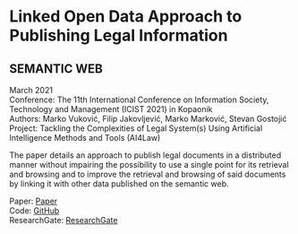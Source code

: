 # Linked Open Data Approach to Publishing Legal Information
## SEMANTIC WEB 

March 2021  
Conference: The 11th International Conference on Information Society, Technology and Management (ICIST 2021) in Kopaonik  
Authors: Marko Vuković, Filip Jakovljević, Marko Marković, Stevan Gostojić  
Project: Tackling the Complexities of Legal System(s) Using Artificial Intelligence Methods and Tools (AI4Law)  

The paper details an approach to publish legal documents in a distributed manner without impairing the possibility to use a single point for its retrieval and browsing and to improve the retrieval and browsing of said documents by linking it with other data published on the semantic web.  

Paper: [Paper]
<br />
Code: [GitHub]
<br />
ResearchGate: [ResearchGate]

[Paper]: https://www.eventiotic.com/eventiotic/library/paper/649
[ResearchGate]: https://www.researchgate.net/publication/349947224_Linked_Open_Data_Approach_to_Publishing_Legal_Information
[GitHub]: https://github.com/legal-informatics/lexpert/tree/master/browser
